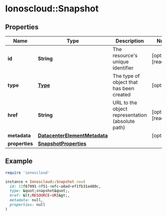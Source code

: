 # Ionoscloud::Snapshot

## Properties

| Name | Type | Description | Notes |
| ---- | ---- | ----------- | ----- |
| **id** | **String** | The resource&#39;s unique identifier | [optional][readonly] |
| **type** | [**Type**](Type.md) | The type of object that has been created | [optional] |
| **href** | **String** | URL to the object representation (absolute path) | [optional][readonly] |
| **metadata** | [**DatacenterElementMetadata**](DatacenterElementMetadata.md) |  | [optional] |
| **properties** | [**SnapshotProperties**](SnapshotProperties.md) |  |  |

## Example

```ruby
require 'ionoscloud'

instance = Ionoscloud::Snapshot.new(
  id: 15f67991-0f51-4efc-a8ad-ef1fb31a480c,
  type: &quot;snapshot&quot;,
  href: &lt;RESOURCE-URI&gt;,
  metadata: null,
  properties: null
)
```

